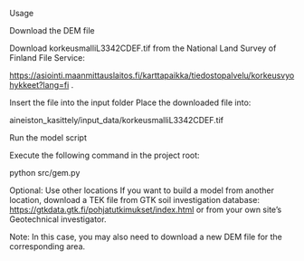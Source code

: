 Usage

Download the DEM file

Download korkeusmalliL3342CDEF.tif from the National Land Survey of Finland File Service:

https://asiointi.maanmittauslaitos.fi/karttapaikka/tiedostopalvelu/korkeusvyohykkeet?lang=fi
.

Insert the file into the input folder
Place the downloaded file into:

aineiston_kasittely/input_data/korkeusmalliL3342CDEF.tif


Run the model script

Execute the following command in the project root:

python src/gem.py

Optional: Use other locations
If you want to build a model from another location, download a TEK file from GTK soil investigation database:
https://gtkdata.gtk.fi/pohjatutkimukset/index.html
 or from your own site’s Geotechnical investigator.

Note: In this case, you may also need to download a new DEM file for the corresponding area.
